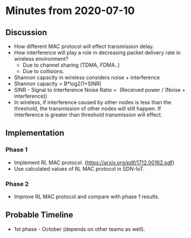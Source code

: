# Minutes from 2020-07-10

## Discussion
 
- How different MAC protocol will effect transmission delay.
- How interference will play a role in decreasing packet delivery rate in wireless environment?
    - Due to channel sharing (TDMA, FDMA..) 
    - Due to collisions.
- Shannon capacity in wireless considers noise + interference
- Shannon capacity = B*log2(1+SINR)
- SINR - Signal to Interference Noise Ratio =  (Received power / (Noise + interference))
- In wireless, if interference caused by other nodes is less than the threshold, the transmission of other nodes will still happen. If interference is greater than threshold transmission will effect.

## Implementation 

### Phase 1

- Implement RL MAC protocol. (https://arxiv.org/pdf/1712.00162.pdf)
- Use calculated values of RL MAC protocol in SDN-IoT.

### Phase 2

- Improve RL MAC protocol and compare with phase 1 results.

## Probable Timeline

- 1st phase - October (depends on other teams as well).​​​​​​​


